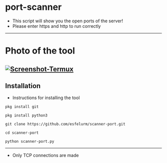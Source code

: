 # port-scanner

- This script will show you the open ports of the server! 
- Please enter https and http to run correctly 
-------------------
# Photo of the tool 
<a href="https://ibb.co/6mKQsxn"><img src="https://i.ibb.co/nbXpkvg/Screenshot-Termux.jpg" alt="Screenshot-Termux" border="0"></a>
-------------------
## Installation 
- Instructions for installing the tool 

`pkg install git`

`pkg install python3`

`git clone https://github.com/esfelurm/scanner-port.git`

`cd scanner-port`

`python scanner-port.py`

-------------------------

- Only TCP connections are made 
